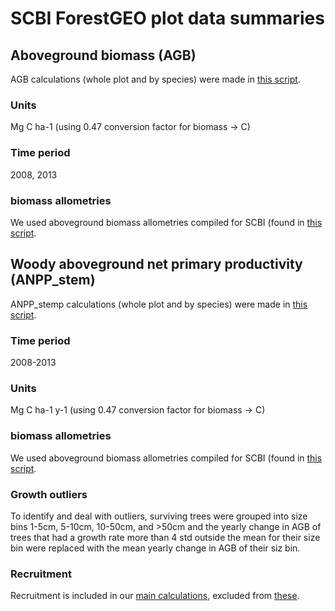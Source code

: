 # SCBI ForestGEO plot data summaries

## Aboveground biomass (AGB)
AGB calculations (whole plot and by species) were made in [this script](https://github.com/SCBI-ForestGEO/SCBI-ForestGEO-Data/blob/master/R_scripts/Calculate_Biomass.R).

### Units
Mg C ha-1 (using 0.47 conversion factor for biomass -> C)

### Time period
2008, 2013

### biomass allometries 
We used aboveground biomass allometries compiled for SCBI (found in [this script](https://github.com/SCBI-ForestGEO/SCBI-ForestGEO-Data/blob/master/R_scripts/scbi_Allometries.R).

## Woody aboveground net primary productivity (ANPP_stem)

ANPP_stemp calculations (whole plot and by species) were made in [this script](https://github.com/SCBI-ForestGEO/SCBI-ForestGEO-Data/blob/master/R_scripts/Calculate_ANPP.R).

### Time period
2008-2013

### Units
Mg C ha-1 y-1  (using 0.47 conversion factor for biomass -> C)

### biomass allometries 
We used aboveground biomass allometries compiled for SCBI (found in [this script](https://github.com/SCBI-ForestGEO/SCBI-ForestGEO-Data/blob/master/R_scripts/scbi_Allometries.R).
 
### Growth outliers
To identify and deal with outliers, surviving trees were grouped into size bins 1-5cm, 5-10cm, 10-50cm, and >50cm and the yearly change in AGB
of trees that had a growth rate more than 4 std outside the mean for their size bin were replaced with the mean yearly change in AGB of their siz bin.

### Recruitment
Recruitment is included in our [main calculations](https://github.com/SCBI-ForestGEO/SCBI-ForestGEO-Data/blob/master/summary_data/ANPP_total_and_by_species.csv), excluded from [these](https://github.com/SCBI-ForestGEO/SCBI-ForestGEO-Data/blob/master/summary_data/ANPP_total_and_by_species_without_recruitment.csv).


